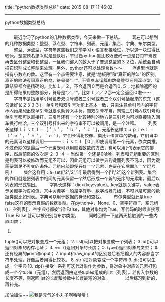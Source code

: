 title: "python数据类型总结"
date: 2015-08-17 11:46:02

---
python数据类型总结


---
　　最近学习了python的几种数据类型，今天来做一下总结。
　　现在可以想到的几种数据类型：整型、浮点型、字符串、列表、元组、集合、字典、布尔类型。
　　整型、浮点型，字符串这些我们之前学习ｃ语言都接触过，所以这一块过得比较快。整型顾名思义就是整数啦，不过在python里比较方便的一点是我们不需要再去区分整型和长整型，一旦我们键入的数大于了普通整型的３２位，系统会自动把它识别成长整型来处理。另外，python还可以处理负数～～
　　浮点型也就是指有小数点的数。这里有一个点需要注意，就是“地板除”和“真正的除法”的区别。真正的除法返回真正的商，符号是“／”，不管参与运算的数是整型还是浮点型，运算结果都会是精确的。比如１／２，不会返回０而是会返回０.５；地板除返回的是所得结果的整数部分，符号是“／／”，比如１／／２那一定会返回０啦～～
　　字符串是指用单引号或者双引号或者三引号或者三个双引号括起来的东东（这句话好长２３３３）。单引号和双引号功能上基本一致，只需注意单引号内的字符串内如果想出现单引号就要求助转义字符，而双引号不用，同理三引号内双引号和单引号都可以直接打。三引号还有一个比较特别的地方是三引号内可以直接输入回车换行哈哈。三个双引号打出来的字符串不可以被调用，是一个注释。
　　列表长这样ｌｉｓｔ１＝［＇ａ＇，＇ｂ＇，＇ｃ＇］，元组长这样ｔｕｐｌｅ１＝（＇ａ＇，＇ｂ＇，＇ｃ＇），它们长得比较像。类比ｃ语言中的数组，它们当中的元素可以这样调用————ｌｉｓｔ１［０］即使调用第一个元素，依次类推。不过奇妙的是最后一个元素既可以用顺着数数的方法，也可以用[-1]表示它的排序，然后前面的依次是-2 -3 -4·····当然第一个还是0哈哈。列表和元组重要的区别是列表可以被修改而元组不可以，因此元组可以做字典的键而列表不可以，因为键需要满足不可变的条件。元组内部即便只有一个元素，也要在它后面加一个逗号吼！
　　集合这样用：a=set(['2','2','1'])最后得到一个['1','2']这个新列表。集合的作用就是把列表中相同的元素保留一个然后形成一个新的无序的元素集。最后以列表的形式输出。
　　字典长这样：dic={key:value}。key就是关键字，value表示关键字对应的值。其中关键字一般是字符串、数字或者元组，不可以是可变的数据类型比如列表。字典可以用于数据的存储和查找。
　　布尔类型就还是true false这样的表示真假的数据类型。在python中，None、0、空字符串“”、空元组()、空列表[]、空字典{}都被当作False，其他对象均为True。写代码的时候直接写True False 就可以被识别为布尔类型。
　　同时回顾一下这两天接触到的一些内置函数：
　　

 1.
 tuple()可以把对象变成一个元组；
 2.
 list()可以把对象变成一个列表；
 3.
 id()可以返回对象的内存地址；
 4.
 len（)返回对象的长度；
 5.
 type()返回对象的类型；
 6.
 还有经典的print和input；
 7.
 input和raw_input的区别是后者把输入的内容都当字符串处理，好像后者用得比较多。
 8.
 str()把对象变成一个字符串
 9.
 dic()可以生成一个字典
10.
zip() 接受一系列可迭代对象作为参数，将对象中对应的元素打包成一个个tuple（元组），然后返回由这些tuples组成的list（列表）。若传入参数的长度不等，则返回list的长度和参数中长度最短的对象。   　
　　以后练习到新的，再补充。

加油加油~~
![我是元气的小丸子啊哈哈哈！][1]
　　


  [1]: http://7xl4oh.com1.z0.glb.clouddn.com/20140707203910_mvBW2.thumb.700_0.jpeg
